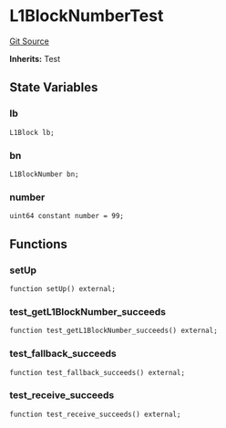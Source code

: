 # L1BlockNumberTest
[Git Source](https://github.com/ethereum-optimism/optimism/blob/f7b73857601914eeea6fc4c1ba46ae99ca744d97/contracts/test/L1BlockNumber.t.sol)

**Inherits:**
Test


## State Variables
### lb

```solidity
L1Block lb;
```


### bn

```solidity
L1BlockNumber bn;
```


### number

```solidity
uint64 constant number = 99;
```


## Functions
### setUp


```solidity
function setUp() external;
```

### test_getL1BlockNumber_succeeds


```solidity
function test_getL1BlockNumber_succeeds() external;
```

### test_fallback_succeeds


```solidity
function test_fallback_succeeds() external;
```

### test_receive_succeeds


```solidity
function test_receive_succeeds() external;
```

